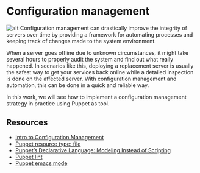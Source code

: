 # Configuration management
![alt](https://community-cdn-digitalocean-com.global.ssl.fastly.net/variants/Kskg37qnPTwy2USC5b8721io/035575f2985fe451d86e717d73691e533a1a00545d7230900ed786341dc3c882)
 Configuration management can drastically improve the integrity of servers over time by providing a framework for automating processes and keeping track of changes made to the system environment.

 When a server goes offline due to unknown circumstances, it might take several hours to properly audit the system and find out what really happened. In scenarios like this, deploying a replacement server is usually the safest way to get your services back online while a detailed inspection is done on the affected server. With configuration management and automation, this can be done in a quick and reliable way.

 In this work, we will see how to implement a configuration management strategy in practice using Puppet as tool.
## Resources
- [Intro to Configuration Management](https://www.digitalocean.com/community/tutorials/an-introduction-to-configuration-management)
- [Puppet resource type: file](https://puppet.com/docs/puppet/3.8/types/file.html)
- [Puppet’s Declarative Language: Modeling Instead of Scripting](https://puppet.com/blog/puppets-declarative-language-modeling-instead-of-scripting/)
- [Puppet lint](http://puppet-lint.com/)
- [Puppet emacs mode](https://github.com/voxpupuli/puppet-mode)